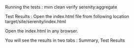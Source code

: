 Running the tests : mvn clean verify serenity:aggregate

Test Results : Open the index.html file from following location target/site/serenity/index.html

Open the index.html in any browser.

You will see the results in two tabs : Summary, Test Results

